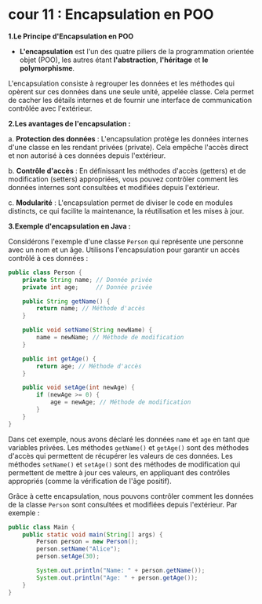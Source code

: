 # cour 11 : Encapsulation en POO

**1.Le Principe d'Encapsulation en POO**

- **L'encapsulation** est l'un des quatre piliers de la programmation orientée objet (POO), les autres étant **l'abstraction**, **l'héritage** et **le polymorphisme**. 

L'encapsulation consiste à regrouper les données et les méthodes qui opèrent sur ces données dans une seule unité, appelée classe. Cela permet de cacher les détails internes et de fournir une interface de communication contrôlée avec l'extérieur.

**2.Les avantages de l'encapsulation :**

a. **Protection des données** : L'encapsulation protège les données internes d'une classe en les rendant privées (private). Cela empêche l'accès direct et non autorisé à ces données depuis l'extérieur.

b. **Contrôle d'accès** : En définissant les méthodes d'accès (getters) et de modification (setters) appropriées, vous pouvez contrôler comment les données internes sont consultées et modifiées depuis l'extérieur.

c. **Modularité** : L'encapsulation permet de diviser le code en modules distincts, ce qui facilite la maintenance, la réutilisation et les mises à jour.

**3.Exemple d'encapsulation en Java :**

Considérons l'exemple d'une classe `Person` qui représente une personne avec un nom et un âge. Utilisons l'encapsulation pour garantir un accès contrôlé à ces données :

```java
public class Person {
    private String name; // Donnée privée
    private int age;     // Donnée privée

    public String getName() {
        return name; // Méthode d'accès
    }

    public void setName(String newName) {
        name = newName; // Méthode de modification
    }

    public int getAge() {
        return age; // Méthode d'accès
    }

    public void setAge(int newAge) {
        if (newAge >= 0) {
            age = newAge; // Méthode de modification
        }
    }
}
```

Dans cet exemple, nous avons déclaré les données `name` et `age` en tant que variables privées. Les méthodes `getName()` et `getAge()` sont des méthodes d'accès qui permettent de récupérer les valeurs de ces données. Les méthodes `setName()` et `setAge()` sont des méthodes de modification qui permettent de mettre à jour ces valeurs, en appliquant des contrôles appropriés (comme la vérification de l'âge positif).

Grâce à cette encapsulation, nous pouvons contrôler comment les données de la classe `Person` sont consultées et modifiées depuis l'extérieur. Par exemple :

```java
public class Main {
    public static void main(String[] args) {
        Person person = new Person();
        person.setName("Alice");
        person.setAge(30);

        System.out.println("Name: " + person.getName());
        System.out.println("Age: " + person.getAge());
    }
}
```


